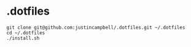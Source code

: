 # .dotfiles

```
git clone git@github.com:justincampbell/.dotfiles.git ~/.dotfiles
cd ~/.dotfiles
./install.sh
```
